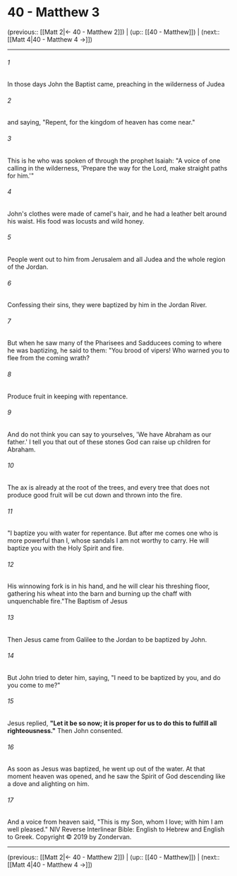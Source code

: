 # 40 - Matthew 3

(previous:: [[Matt 2|← 40 - Matthew 2]]) | (up:: [[40 - Matthew]]) | (next:: [[Matt 4|40 - Matthew 4 →]])

***


###### 1 
In those days John the Baptist came, preaching in the wilderness of Judea 

###### 2 
and saying, "Repent, for the kingdom of heaven has come near." 

###### 3 
This is he who was spoken of through the prophet Isaiah: "A voice of one calling in the wilderness, 'Prepare the way for the Lord, make straight paths for him.'" 

###### 4 
John's clothes were made of camel's hair, and he had a leather belt around his waist. His food was locusts and wild honey. 

###### 5 
People went out to him from Jerusalem and all Judea and the whole region of the Jordan. 

###### 6 
Confessing their sins, they were baptized by him in the Jordan River. 

###### 7 
But when he saw many of the Pharisees and Sadducees coming to where he was baptizing, he said to them: "You brood of vipers! Who warned you to flee from the coming wrath? 

###### 8 
Produce fruit in keeping with repentance. 

###### 9 
And do not think you can say to yourselves, 'We have Abraham as our father.' I tell you that out of these stones God can raise up children for Abraham. 

###### 10 
The ax is already at the root of the trees, and every tree that does not produce good fruit will be cut down and thrown into the fire. 

###### 11 
"I baptize you with water for repentance. But after me comes one who is more powerful than I, whose sandals I am not worthy to carry. He will baptize you with the Holy Spirit and fire. 

###### 12 
His winnowing fork is in his hand, and he will clear his threshing floor, gathering his wheat into the barn and burning up the chaff with unquenchable fire."The Baptism of Jesus 

###### 13 
Then Jesus came from Galilee to the Jordan to be baptized by John. 

###### 14 
But John tried to deter him, saying, "I need to be baptized by you, and do you come to me?" 

###### 15 
Jesus replied, **"Let it be so now; it is proper for us to do this to fulfill all righteousness."** Then John consented. 

###### 16 
As soon as Jesus was baptized, he went up out of the water. At that moment heaven was opened, and he saw the Spirit of God descending like a dove and alighting on him. 

###### 17 
And a voice from heaven said, "This is my Son, whom I love; with him I am well pleased." NIV Reverse Interlinear Bible: English to Hebrew and English to Greek. Copyright © 2019 by Zondervan.

***

(previous:: [[Matt 2|← 40 - Matthew 2]]) | (up:: [[40 - Matthew]]) | (next:: [[Matt 4|40 - Matthew 4 →]])
